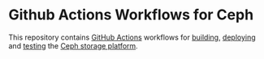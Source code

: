 # Github Actions Workflows for Ceph

This repository contains [GitHub Actions][gha] workflows for 
[building](./build), [deploying](./deploy) and 
[testing](./test) the [Ceph storage platform][ceph].

[gha]: https://developer.github.com/actions/managing-workflows/workflow-configuration-options/#example-workflow
[ceph]: https://ceph.com
